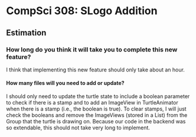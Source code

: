 CompSci 308: SLogo Addition
===================

## Estimation
 
### How long do you think it will take you to complete this new feature?

I think that implementing this new feature should only take about an hour.

#### How many files will you need to add or update?

I should only need to update the turtle state to include a boolean parameter to check if there is a stamp and to add an ImageView in TurtleAnimator when there is a stamp (i.e., the boolean is true). To clear stamps, I will just check the booleans and remove the ImageViews (stored in a List) from the Group that the turtle is drawing on. Because our code in the backend was so extendable, this should not take very long to implement.